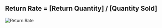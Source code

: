 ## Return Rate = [Return Quantity] / [Quantity Sold]

![Return Rate](https://github.com/marialyk77/PowerBI_Code_Diary/assets/139682076/ca2d426b-a2ed-44ad-bb3f-8ea828c19e42)

